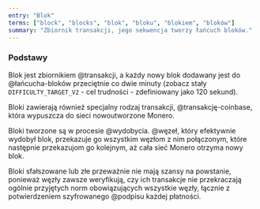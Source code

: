 ```yaml
---
entry: "Blok"
terms: ["block", "blocks", "blok", "bloku", "blokiem", "bloków"]
summary: "Zbiornik transakcji, jego sekwencja tworzy łańcuch bloków."
---
```


### Podstawy

Blok jest zbiornikiem @transakcji, a każdy nowy blok dodawany jest do @łańcucha-bloków przeciętnie co dwie minuty (zobacz stały `DIFFICULTY_TARGET_V2` - cel trudności - zdefiniowany jako 120 sekund).

Bloki zawierają również specjalny rodzaj transakcji, @transakcję-coinbase, która wypuszcza do sieci nowoutworzone Monero.

Bloki tworzone są w procesie @wydobycia. @węzeł, który efektywnie wydobył blok, przekazuje go wszystkim węzłom z nim połączonym, które następnie przekazujom go kolejnym, aż cała sieć Monero otrzyma nowy blok.

Bloki sfałszowane lub złe przeważnie nie mają szansy na powstanie, ponieważ węzły zawsze weryfikują, czy ich transakcje nie przekraczają ogólnie przyjętych norm obowiązujących wszystkie węzły, łącznie z potwierdzeniem szyfrowanego @podpisu każdej płatności.
